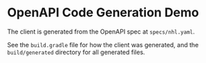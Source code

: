# OpenAPI Code Generation Demo

The client is generated from the OpenAPI spec at `specs/nhl.yaml`.

See the `build.gradle` file for how the client was generated,
and the `build/generated` directory for all generated files.